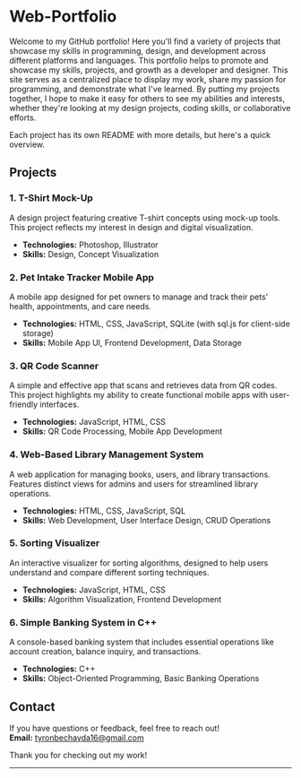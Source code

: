 # Web-Portfolio


Welcome to my GitHub portfolio! Here you'll find a variety of projects that showcase my skills in programming, design, and development across different platforms and languages. This portfolio helps to promote and showcase my skills, projects, and growth as a developer and designer. This site serves as a centralized place to display my work, share my passion for programming, and demonstrate what I've learned. By putting my projects together, I hope to make it easy for others to see my abilities and interests, whether they're looking at my design projects, coding skills, or collaborative efforts.

Each project has its own README with more details, but here's a quick overview.

## Projects

### 1. T-Shirt Mock-Up
A design project featuring creative T-shirt concepts using mock-up tools. This project reflects my interest in design and digital visualization.

- **Technologies:** Photoshop, Illustrator
- **Skills:** Design, Concept Visualization

### 2. Pet Intake Tracker Mobile App
A mobile app designed for pet owners to manage and track their pets' health, appointments, and care needs.

- **Technologies:** HTML, CSS, JavaScript, SQLite (with sql.js for client-side storage)
- **Skills:** Mobile App UI, Frontend Development, Data Storage

### 3. QR Code Scanner
A simple and effective app that scans and retrieves data from QR codes. This project highlights my ability to create functional mobile apps with user-friendly interfaces.

- **Technologies:** JavaScript, HTML, CSS
- **Skills:** QR Code Processing, Mobile App Development

### 4. Web-Based Library Management System
A web application for managing books, users, and library transactions. Features distinct views for admins and users for streamlined library operations.

- **Technologies:** HTML, CSS, JavaScript, SQL
- **Skills:** Web Development, User Interface Design, CRUD Operations

### 5. Sorting Visualizer
An interactive visualizer for sorting algorithms, designed to help users understand and compare different sorting techniques.

- **Technologies:** JavaScript, HTML, CSS
- **Skills:** Algorithm Visualization, Frontend Development

### 6. Simple Banking System in C++
A console-based banking system that includes essential operations like account creation, balance inquiry, and transactions.

- **Technologies:** C++
- **Skills:** Object-Oriented Programming, Basic Banking Operations


## Contact

If you have questions or feedback, feel free to reach out!  
**Email:** tyronbechayda16@gmail.com  

Thank you for checking out my work!

--- 

